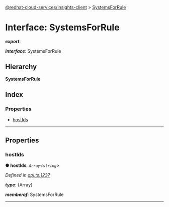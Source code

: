 [@redhat-cloud-services/insights-client](../README.md) > [SystemsForRule](../interfaces/systemsforrule.md)

# Interface: SystemsForRule

*__export__*: 

*__interface__*: SystemsForRule

## Hierarchy

**SystemsForRule**

## Index

### Properties

* [hostIds](systemsforrule.md#hostids)

---

## Properties

<a id="hostids"></a>

###  hostIds

**● hostIds**: *`Array`<`string`>*

*Defined in [api.ts:1237](https://github.com/RedHatInsights/javascript-clients/blob/master/packages/insights/api.ts#L1237)*

*__type__*: {Array}

*__memberof__*: SystemsForRule

___

